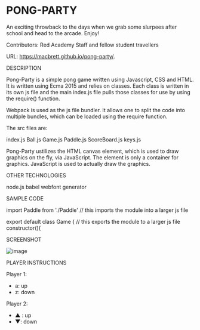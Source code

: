 # PONG-PARTY

An exciting throwback to the days when we grab some slurpees after school and head to the arcade. Enjoy!


Contributors: Red Academy Staff and fellow student travellers

URL: https://macbrett.github.io/pong-party/.


DESCRIPTION

Pong-Party is a simple pong game written using Javascript, CSS and HTML. It is written using Ecma 2015 and relies on classes. Each class is written in its own js file and the main index.js file pulls those classes for use by using the require() function.

Webpack is used as the js file bundler. It allows one to split the code into multiple bundles, which can be loaded using the require function.

The src files are:

index.js
Ball.js
Game.js
Paddle.js
ScoreBoard.js
keys.js

Pong-Party ustilizes the HTML canvas element, which is used to draw graphics on the fly, via JavaScript. The <canvas> element is only a container for graphics. JavaScript is used to actually draw the graphics.

OTHER TECHNOLOGIES

node.js
babel
webfont generator

SAMPLE CODE

import Paddle from './Paddle' // this imports the module into a larger js file

export default class Game {   // this exports the module to a larger js file
constructor(){

SCREENSHOT

![image](https://{cloud.githubusercontent.com/assets/20735216/19837975/4070382c-9e82-11e6-9f88-5792085})



PLAYER INSTRUCTIONS

 Player 1:
* a: up
* z: down


 Player 2:
* ▲ : up
* ▼: down


